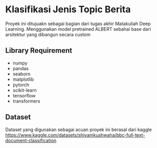 # Klasifikasi Jenis Topic Berita

Proyek ini ditujuakn sebagai bagian dari tugas akhir Matakuliah Deep Learning.
Menggunakan model pretrained ALBERT sebahai base dari arsitektur yang dibangun secara custom

## Library Requirement

- numpy
- pandas
- seaborn
- matplotlib
- pytorch
- scikit-learn
- tensorflow
- transformers

## Dataset

Dataset yang digunakan sebagai acuan proyek ini berasal dari kaggle
https://www.kaggle.com/datasets/shivamkushwaha/bbc-full-text-document-classification
